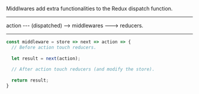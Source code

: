Middlwares add extra functionalities to the Redux dispatch function.

---

action --- (dispatched) --> middlewares ---> reducers.

---

```javascript
const middleware = store => next => action => {
  // Before action touch reducers.
  
  let result = next(action);
  
  // After action touch reducers (and modify the store).
  
  return result;
}
```

